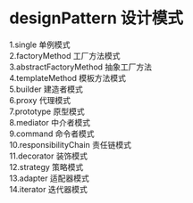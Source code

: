 # designPattern  设计模式
1.single 单例模式  
2.factoryMethod 工厂方法模式  
3.abstractFactoryMethod 抽象工厂方法     
4.templateMethod 模板方法模式      
5.builder   建造者模式     
6.proxy     代理模式    
7.prototype  原型模式   
8.mediator  中介者模式   
9.command   命令者模式   
10.responsibilityChain 责任链模式    
11.decorator 装饰模式    
12.strategy  策略模式      
13.adapter   适配器模式   
14.iterator  迭代器模式
